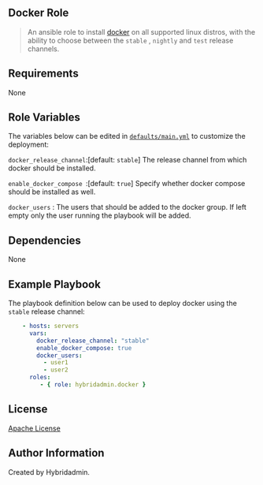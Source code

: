 ## Docker Role

> An ansible role to install [docker](https://docs.docker.com/engine/install/) on all supported linux distros, with the ability to choose between the `stable` , `nightly` and `test` release channels.


## Requirements

None


## Role Variables

The variables below can be edited in [`defaults/main.yml`](defaults/main.yml) to customize the deployment:

`docker_release_channel`:[default: `stable`] The release channel from which docker should be installed.

`enable_docker_compose `:[default: `true`] Specify whether docker compose should be installed as well.

`docker_users` : The users that should be added to the docker group. If left empty only the user running
the playbook will be added.


## Dependencies

None

## Example Playbook

The playbook definition below can be used to deploy docker using the `stable` release channel:

```yaml
    - hosts: servers
      vars:
        docker_release_channel: "stable"
        enable_docker_compose: true
        docker_users:
          - user1
          - user2
      roles:
         - { role: hybridadmin.docker }
```

## License

[Apache License](./LICENSE)


## Author Information

Created by Hybridadmin.
